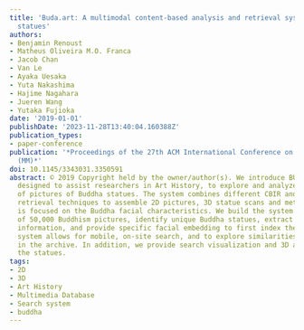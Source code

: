 ```yaml
---
title: 'Buda.art: A multimodal content-based analysis and retrieval system for Buddha
  statues'
authors:
- Benjamin Renoust
- Matheus Oliveira M.O. Franca
- Jacob Chan
- Van Le
- Ayaka Uesaka
- Yuta Nakashima
- Hajime Nagahara
- Jueren Wang
- Yutaka Fujioka
date: '2019-01-01'
publishDate: '2023-11-28T13:40:04.160388Z'
publication_types:
- paper-conference
publication: '*Proceedings of the 27th ACM International Conference on Multimedia
  (MM)*'
doi: 10.1145/3343031.3350591
abstract: © 2019 Copyright held by the owner/author(s). We introduce BUDA.ART, a system
  designed to assist researchers in Art History, to explore and analyze an archive
  of pictures of Buddha statues. The system combines different CBIR and classical
  retrieval techniques to assemble 2D pictures, 3D statue scans and meta-data, that
  is focused on the Buddha facial characteristics. We build the system from an archive
  of 50,000 Buddhism pictures, identify unique Buddha statues, extract contextual
  information, and provide specific facial embedding to first index the archive. The
  system allows for mobile, on-site search, and to explore similarities of statues
  in the archive. In addition, we provide search visualization and 3D analysis of
  the statues.
tags:
- 2D
- 3D
- Art History
- Multimedia Database
- Search system
- buddha
---
```

